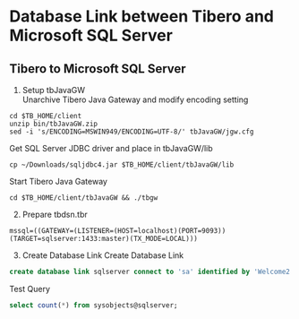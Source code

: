 # Database Link between Tibero and Microsoft SQL Server  
## Tibero to Microsoft SQL Server  
1. Setup tbJavaGW  
Unarchive Tibero Java Gateway and modify encoding setting
```shell
cd $TB_HOME/client  
unzip bin/tbJavaGW.zip  
sed -i 's/ENCODING=MSWIN949/ENCODING=UTF-8/' tbJavaGW/jgw.cfg  
```
Get SQL Server JDBC driver and place in tbJavaGW/lib
```shell
cp ~/Downloads/sqljdbc4.jar $TB_HOME/client/tbJavaGW/lib  
```
Start Tibero Java Gateway
```shell
cd $TB_HOME/client/tbJavaGW && ./tbgw
```
2. Prepare tbdsn.tbr
```text
mssql=((GATEWAY=(LISTENER=(HOST=localhost)(PORT=9093))(TARGET=sqlserver:1433:master)(TX_MODE=LOCAL)))
```
3. Create Database Link
Create Database Link
```sql
create database link sqlserver connect to 'sa' identified by 'Welcome2' using 'mssql';
```
Test Query
```sql
select count(*) from sysobjects@sqlserver;

```
